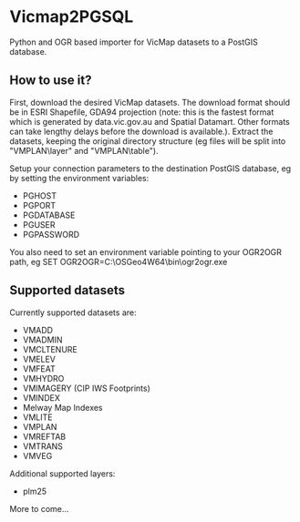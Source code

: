 # Vicmap2PGSQL

Python and OGR based importer for VicMap datasets to a PostGIS database.


## How to use it?

First, download the desired VicMap datasets. The download format should
be in ESRI Shapefile, GDA94 projection (note: this is the fastest format
which is generated by data.vic.gov.au and Spatial Datamart. Other formats
can take lengthy delays before the download is available.). Extract the
datasets, keeping the original directory structure (eg files will be split
into "VMPLAN\layer" and "VMPLAN\table").

Setup your connection parameters to the destination PostGIS database, eg
by setting the environment variables:

- PGHOST
- PGPORT
- PGDATABASE
- PGUSER
- PGPASSWORD

You also need to set an environment variable pointing to your OGR2OGR path,
eg
SET OGR2OGR=C:\OSGeo4W64\bin\ogr2ogr.exe


## Supported datasets

Currently supported datasets are:

- VMADD
- VMADMIN
- VMCLTENURE
- VMELEV
- VMFEAT
- VMHYDRO
- VMIMAGERY (CIP IWS Footprints)
- VMINDEX
- Melway Map Indexes
- VMLITE
- VMPLAN
- VMREFTAB
- VMTRANS
- VMVEG

Additional supported layers:

- plm25

More to come...